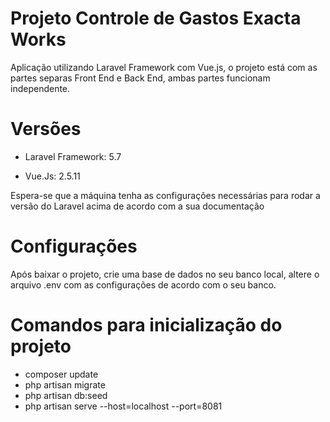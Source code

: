 # Projeto Controle de Gastos Exacta Works
Aplicação utilizando Laravel Framework com Vue.js, o projeto está com as partes separas Front End e Back End, ambas partes funcionam independente. 

# Versões
* Laravel Framework: 5.7

* Vue.Js: 2.5.11

Espera-se que a máquina tenha as configurações necessárias para rodar a versão do Laravel acima de acordo com a sua documentação

# Configurações
Após baixar o projeto, crie uma base de dados no seu banco local, altere o arquivo .env com as configurações de acordo com o seu banco.

# Comandos para inicialização do projeto
 
* composer update
* php artisan migrate
* php artisan db:seed
* php artisan serve --host=localhost --port=8081
